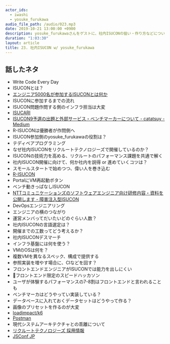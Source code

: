 ```yaml
---
actor_ids:
  - iwashi
  - yosuke_furukawa
audio_file_path: /audio/023.mp3
date: 2019-10-21 13:00:00 +0900
description: yosuke_furukawaさんをゲストに、社内ISUCONの狙い・作り方などについて語っていただいたエピソードです。
duration: "1:03:30"
layout: article
title: 23. 社内ISUCON w/ yosuke_furukawa
---
```


## 話したネタ

- Write Code Every Day
- ISUCONとは？
- [エンジニア5000名が参加するISUCONとは何か](https://speakerdeck.com/line_developers/what-is-isucon-where-5000-engineers-participate)
- ISUCONに参加するまでの流れ
- ISUCON問題作問する側のインフラ担当は大変
- [ISUCARI](https://github.com/isucon/isucon9-qualify)
- [ISUCON9予選の出題と外部サービス・ベンチマーカーについて - catatsuy - Medium](https://medium.com/@catatsuy/isucon9-qualify-969c3abdf011)
- R-ISUCONは優勝者が作問側へ
- ISUCON参加側のyosuke_furukawaの役割は？
- テディベアプログラミング
- なぜ社内ISUCONをリクルートテクノロジーズで開催しているのか？
- ISUCONの技術力を高める、リクルートのパフォーマンス課題を共通で解く
- 社内ISUCON開催に向けて、何か社内を説得 or 進めていくコツは？
- スモールスタートで始めつつ、偉い人を巻き込む
- [R-ISUCON](https://github.com/recruit-tech/r-isucon)
- PortalにVM再起動ボタン
- ベンチ動きっぱなしISUCON
- [NTTコミュニケーションズのソフトウェアエンジニア向け研修内容・資料を公開します - 障害注入型ISUCON](https://developer.ntt.com/ja/blog/7bd554e6-30df-4c33-9e94-7e4202bdf2c0)
- DevOpsエンジニアリング
- エンジニアの横のつながり
- 運営メンバってだいたいどのぐらい人数？
- 社内ISUCONの言語選定は？
- 開催までの工数ってどう考えるか？
- 社内ISUCONデスマーチ
- インフラ基盤には何を使う？
- VMのOSは何を？
- 複数VMを異なるスペック、構成で提供する
- 参照実装を増やす場合に、CIなどを回す？
- フロントエンドエンジニアがISUCONでは能力を出しにくい
- フロントエンド限定のスピードハッカソン
- ユーザが体験するパフォーマンスの7-8割はフロントエンドと言われることも
- ベンチマーカはどうやってい実装している？
- データベースに入れておくデータセットはどうやって作る？
- 画像のプリセットを作るのが大変
- [loadimpact/k6](https://github.com/loadimpact/k6)
- [Postman](https://www.getpostman.com)
- 現代システムアーキテクチャとの乖離について
- [リクルートテクノロジーズ 採用情報](https://recruit-tech.co.jp/recruitment/)
- [JSConf JP](https://jsconf.jp/2019/)
